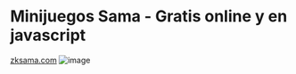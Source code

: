 # Minijuegos Sama - Gratis online y en javascript
[zksama.com](https://www.zksama.com/)
![image](https://github.com/zackproject/zackproject.github.io/assets/44408822/46c46fea-0626-4179-8c11-e7e63c51feaa)
